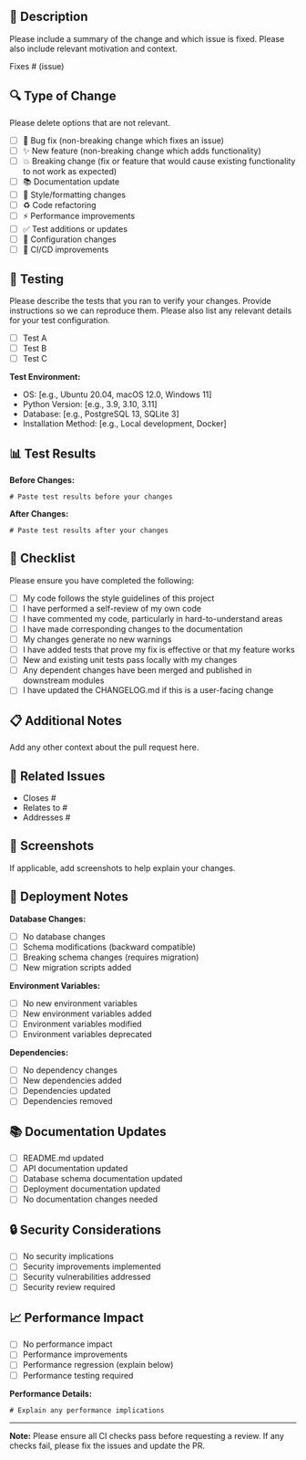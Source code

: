 ## 📝 Description

Please include a summary of the change and which issue is fixed. Please also include relevant motivation and context.

Fixes # (issue)

## 🔍 Type of Change

Please delete options that are not relevant.

- [ ] 🐛 Bug fix (non-breaking change which fixes an issue)
- [ ] ✨ New feature (non-breaking change which adds functionality)
- [ ] 💥 Breaking change (fix or feature that would cause existing functionality to not work as expected)
- [ ] 📚 Documentation update
- [ ] 🎨 Style/formatting changes
- [ ] ♻️ Code refactoring
- [ ] ⚡ Performance improvements
- [ ] ✅ Test additions or updates
- [ ] 🔧 Configuration changes
- [ ] 🚀 CI/CD improvements

## 🧪 Testing

Please describe the tests that you ran to verify your changes. Provide instructions so we can reproduce them. Please also list any relevant details for your test configuration.

- [ ] Test A
- [ ] Test B
- [ ] Test C

**Test Environment:**
- OS: [e.g., Ubuntu 20.04, macOS 12.0, Windows 11]
- Python Version: [e.g., 3.9, 3.10, 3.11]
- Database: [e.g., PostgreSQL 13, SQLite 3]
- Installation Method: [e.g., Local development, Docker]

## 📊 Test Results

**Before Changes:**
```
# Paste test results before your changes
```

**After Changes:**
```
# Paste test results after your changes
```

## 🔧 Checklist

Please ensure you have completed the following:

- [ ] My code follows the style guidelines of this project
- [ ] I have performed a self-review of my own code
- [ ] I have commented my code, particularly in hard-to-understand areas
- [ ] I have made corresponding changes to the documentation
- [ ] My changes generate no new warnings
- [ ] I have added tests that prove my fix is effective or that my feature works
- [ ] New and existing unit tests pass locally with my changes
- [ ] Any dependent changes have been merged and published in downstream modules
- [ ] I have updated the CHANGELOG.md if this is a user-facing change

## 📋 Additional Notes

Add any other context about the pull request here.

## 🔗 Related Issues

- Closes #
- Relates to #
- Addresses #

## 📸 Screenshots

If applicable, add screenshots to help explain your changes.

## 🚀 Deployment Notes

**Database Changes:**
- [ ] No database changes
- [ ] Schema modifications (backward compatible)
- [ ] Breaking schema changes (requires migration)
- [ ] New migration scripts added

**Environment Variables:**
- [ ] No new environment variables
- [ ] New environment variables added
- [ ] Environment variables modified
- [ ] Environment variables deprecated

**Dependencies:**
- [ ] No dependency changes
- [ ] New dependencies added
- [ ] Dependencies updated
- [ ] Dependencies removed

## 📚 Documentation Updates

- [ ] README.md updated
- [ ] API documentation updated
- [ ] Database schema documentation updated
- [ ] Deployment documentation updated
- [ ] No documentation changes needed

## 🔒 Security Considerations

- [ ] No security implications
- [ ] Security improvements implemented
- [ ] Security vulnerabilities addressed
- [ ] Security review required

## 📈 Performance Impact

- [ ] No performance impact
- [ ] Performance improvements
- [ ] Performance regression (explain below)
- [ ] Performance testing required

**Performance Details:**
```
# Explain any performance implications
```

---

**Note:** Please ensure all CI checks pass before requesting a review. If any checks fail, please fix the issues and update the PR.
